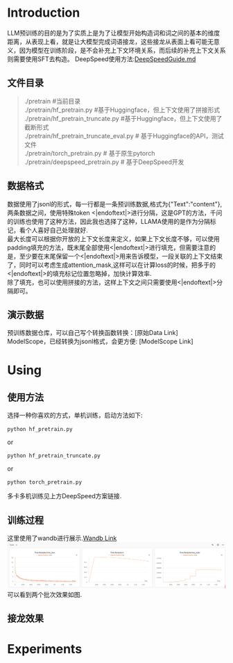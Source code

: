 # Introduction
LLM预训练的目的是为了实质上是为了让模型开始构造词和词之间的基本的维度距离，从表现上看，就是让大模型完成词语接龙，这些接龙从表面上看可能无意义，因为模型在训练阶段，是不会补充上下文环境关系，而后续的补充上下文关系则需要使用SFT去构造。
DeepSpeed使用方法:[DeepSpeedGuide.md](pretrain/deep_speed_guide.md)


## 文件目录
> ./pretrain                        #当前目录<br>
> ./pretrain/hf_pretrain.py         #基于Huggingface，但上下文使用了拼接形式<br>
> ./pretrain/hf_pretrain_truncate.py    #基于Huggingface，但上下文使用了截断形式 <br>
> ./pretrain/hf_pretrain_truncate_eval.py # 基于Huggingface的API，测试文件<br>
> ./pretrain/torch_pretrain.py  # 基于原生pytorch <br>
> ./pretrain/deepspeed_pretrain.py # 基于DeepSpeed开发

## 数据格式
数据使用了jsonl的形式，每一行都是一条预训练数据,格式为{"Text":"content"}, 两条数据之间，使用特殊token <|endoftext|>进行分隔，这是GPT的方法，千问的训练也使用了这种方法，因此我也选择了这种，LLAMA使用的是<s></s>作为分隔标记，看个人喜好自己处理就好.<br>
最大长度可以根据你开放的上下文长度来定义，如果上下文长度不够，可以使用padding填充的方法，既末尾全部使用<|endoftext|>进行填充，但需要注意的是，至少要在末尾保留一个<|endoftext|>用来告诉模型，一段关联的上下文结束了，同时可以考虑生成attention_mask,这样可以在计算loss的时候，把多于的<|endoftext|>的填充标记位置忽略掉，加快计算效率.<br>
除了填充，也可以使用拼接的方法，这样上下文之间只需要使用<|endoftext|>分隔即可。

## 演示数据
预训练数据仓库，可以自己写个转换函数转换：[原始Data Link]<br>
ModelScope，已经转换为jsonl格式，会更方便: [ModelScope Link]<br>


# Using
## 使用方法
选择一种你喜欢的方式，单机训练，启动方法如下:
```shell
python hf_pretrain.py
```
or
```shell
python hf_pretrain_truncate.py
```
or
```shell
python torch_pretrain.py
```
多卡多机训练见上方DeepSpeed方案链接.

## 训练过程
这里使用了wandb进行展示.[Wandb Link](https://wandb.ai)
![img.png](imgs/pretrain_img.png)
可以看到两个批次效果如图.

## 接龙效果


# Experiments


